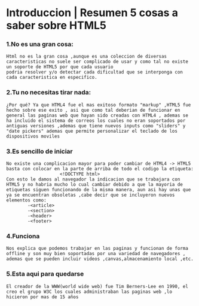 # Introduccion | Resumen 5 cosas a saber sobre HTML5
### 1.No es una gran cosa:
    Html no es la gran cosa ,aunque es una coleccion de diversas caracteristicas no suele ser complicado de usar y como tal no existe un soporte de HTML5 por que cada usuario
    podria resolver y/o detectar cada dificultad que se interponga con cada caracteristica en especifico.
### 2.Tu no necesitas tirar nada:
    ¿Por qué? Ya que HTML4 fue el mas exitoso formato "markup" ,HTML5 fue hecho sobre ese exito , asi que como tal deberian de funcionar en general las paginas web que hayan sido creadas con HTML4 , ademas se ha incluido el sistema de correos los cuales no eran soportados por antiguas versiones ,ademas que tiene nuevos inputs como "sliders" y "date pickers" ademas que permite personalizar el teclado de los dispositivos moviles
### 3.Es sencillo de iniciar
    No existe una complicacion mayor para poder cambiar de HTML4 -> HTML5 basta con colocar en la parte de arriba de todo el codigo la etiqueta: 
                        <!DOCTYPE html>
    Con esto le damos al navegador la indicacion que se trabajara con HTML5 y no habria mucho lo cual cambiar debido a que la mayoria de etiquetas siguen funcionando de la misma manera, aun asi hay unas que ya se encuentran obsoletas ,cabe decir que se incluyeron nuevos elementos como:
            -<article>
            -<section>
            -<header>
            -<footer>
### 4.Funciona
    Nos explica que podemos trabajar en las paginas y funcionan de forma offline y son muy bien soportadas por una variedad de navegadores , ademas que se pueden incluir videos ,canvas,almacenamiento local ,etc. 
### 5.Esta aqui para quedarse
    El creador de la WWW(world wide web) fue Tim Berners-Lee en 1990, el creo el grupo W3C los cuales administraban las paginas web ,lo hicieron por mas de 15 años


